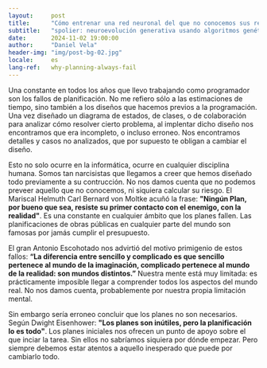 ```yaml
---
layout:     post
title:      "Cómo entrenar una red neuronal del que no conocemos sus resultados directos"
subtitle:   "spolier: neuroevolución generativa usando algoritmos genéticos"
date:       2024-11-02 19:00:00
author:     "Daniel Vela"
header-img: "img/post-bg-02.jpg"
locale:     es
lang-ref:   why-planning-always-fail
---
```


Una constante en todos los años que llevo trabajando como programador son los fallos de planificación. No me refiero sólo a las estimaciones de tiempo, sino también a los diseños que hacemos previos a la programación. Una vez diseñado un diagrama de estados, de clases, o de colaboración para analizar cómo resolver cierto problema, al implentar dicho diseño nos encontramos que era incompleto, o incluso erroneo. Nos encontramos detalles y casos no analizados, que por supuesto te obligan a cambiar el diseño. 

Esto no solo ocurre en la informática, ocurre en cualquier disciplina humana. Somos tan narcisistas que llegamos a creer que hemos diseñado todo previamente a su contrucción. No nos damos cuenta que no podemos preveer aquello que no conocemos, ni siquiera calcular su riesgo. El Mariscal Helmuth Carl Bernard von Moltke acuñó la frase: **"Ningún Plan, por bueno que sea, resiste su primer contacto con el enemigo, con la realidad"**. Es una constante en cualquier ámbito que los planes fallen. Las planificaciones de obras públicas en cualquier parte del mundo son famosas por jamás cumplir el presupuesto.

El gran Antonio Escohotado nos advirtió del motivo primigenio de estos fallos: **“La diferencia entre sencillo y complicado es que sencillo pertenece al mundo de la imaginación, complicado pertenece al mundo de la realidad: son mundos distintos.”** Nuestra mente está muy limitada: es prácticamente imposible llegar a comprender todos los aspectos del mundo real. No nos damos cuenta, probablemente por nuestra propia limitación mental.

Sin embargo sería erroneo concluir que los planes no son necesarios. Según Dwight Eisenhower: **"Los planes son inútiles, pero la planificación lo es todo"**. Los planes iniciales nos ofrecen un punto de apoyo sobre el que inciar la tarea. Sin ellos no sabríamos siquiera por dónde empezar. Pero siempre debemos estar atentos a aquello inesperado que puede por cambiarlo todo.